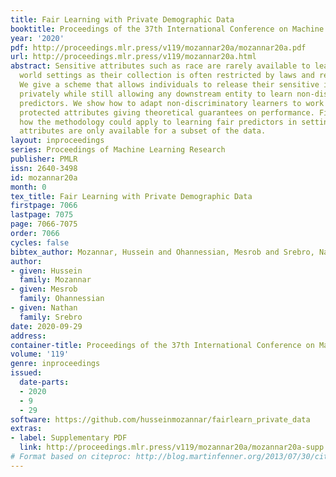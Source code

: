 ```yaml
---
title: Fair Learning with Private Demographic Data
booktitle: Proceedings of the 37th International Conference on Machine Learning
year: '2020'
pdf: http://proceedings.mlr.press/v119/mozannar20a/mozannar20a.pdf
url: http://proceedings.mlr.press/v119/mozannar20a.html
abstract: Sensitive attributes such as race are rarely available to learners in real
  world settings as their collection is often restricted by laws and regulations.
  We give a scheme that allows individuals to release their sensitive information
  privately while still allowing any downstream entity to learn non-discriminatory
  predictors. We show how to adapt non-discriminatory learners to work with privatized
  protected attributes giving theoretical guarantees on performance. Finally, we highlight
  how the methodology could apply to learning fair predictors in settings where protected
  attributes are only available for a subset of the data.
layout: inproceedings
series: Proceedings of Machine Learning Research
publisher: PMLR
issn: 2640-3498
id: mozannar20a
month: 0
tex_title: Fair Learning with Private Demographic Data
firstpage: 7066
lastpage: 7075
page: 7066-7075
order: 7066
cycles: false
bibtex_author: Mozannar, Hussein and Ohannessian, Mesrob and Srebro, Nathan
author:
- given: Hussein
  family: Mozannar
- given: Mesrob
  family: Ohannessian
- given: Nathan
  family: Srebro
date: 2020-09-29
address: 
container-title: Proceedings of the 37th International Conference on Machine Learning
volume: '119'
genre: inproceedings
issued:
  date-parts:
  - 2020
  - 9
  - 29
software: https://github.com/husseinmozannar/fairlearn_private_data
extras:
- label: Supplementary PDF
  link: http://proceedings.mlr.press/v119/mozannar20a/mozannar20a-supp.pdf
# Format based on citeproc: http://blog.martinfenner.org/2013/07/30/citeproc-yaml-for-bibliographies/
---
```


